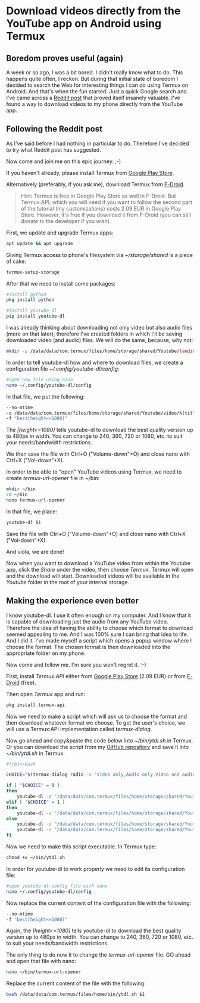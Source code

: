 # Download videos directly from the YouTube app on Android using Termux

## Boredom proves useful (again)

A week or so ago, I was a bit bored. I didn't really know what to do. This happens quite often, I reckon. But during that initial state of boredom I decided to search the Web for interesting things I can do using Termux on Android. And that's when the fun started. Just a quick Google search and I've came across a [Reddit post](https://www.reddit.com/r/linux/comments/66fh4f/what_do_you_use_termux_on_android_for/) that proved itself insanely valuable. I've found a way to download videos to my phone directly from the YouTube app.

## Following the Reddit post

As I've said before I had nothing in particular to do. Therefore I've decided to try what Reddit post has suggested.

Now come and join me on this epic journey. ;-)

If you haven't already, please install Termux from [Google Play Store](https://play.google.com/store/apps/details?id=com.termux).

Alternatively (preferably, if you ask me), download Termux from [F-Droid](https://f-droid.org/).

>Hint:
Termux is free in Google Play Store as well in F-Droid. But Termux:API, which you will need if you want to follow the second part of the tutorial (my customizations) costs 2.09 EUR in Google Play Store. However, it's free if you download it from F-Droid (you can still donate to the developer if you wish).

First, we update and upgrade Termux apps:

```bash
apt update && apt upgrade
```

Giving Termux access to phone's filesystem via *~/storage/shared* is a piece of cake:

```bash
termux-setup-storage
```

After that we need to install some packages:

```bash
#install python
pkg install python 

#install youtube-dl
pip install youtube-dl
```

I was already thinking about downloading not only video but also audio files (more on that later), therefore I've created folders in which I'll be saving downloaded video (and audio) files. We will do the same, because, why not:

```bash
mkdir -p /data/data/com.termux/files/home/storage/shared/Youtube/{audio,video}
```

In order to tell youtube-dl how and where to download files, we create a configuration file *~/.config/youtube-dl/config*:

```bash
#open new file using nano
nano ~/.config/youtube-dl/config
```

In that file, we put the following:

```bash
--no-mtime
-o /data/data/com.termux/files/home/storage/shared/Youtube/video/%(title)s.%(ext)s
-f "best[height<=1080]"
```
The *[height<=1080]* tells youtube-dl to download the best quality version up to 480px in width. You can change to 240, 360, 720 or 1080, etc. to suit your needs/bandwidth restrictions.

We then save the file with Ctrl+O ("Volume-down"+O) and close nano with Ctrl+X ("Vol-down"+X).

In order to be able to "open" YouTube videos using Termux, we need to create *termux-url-opener* file in *~/bin*:

```bash
mkdir ~/bin
cd ~/bin
nano termux-url-opener
```

In that file, we place:

```bash
youtube-dl $1
```

Save the file with Ctrl+O ("Volume-down"+O) and close nano with Ctrl+X ("Vol-down"+X).

And viola, we are done!

Now when you want to download a YouTube video from within the Youtube app, click the *Share* under the video, then choose *Termux*. Termux will open and the download will start. Downloaded videos will be available in the *Youtube* folder in the root of your internal storage.

## Making the experience even better

I know youtube-dl. I use it often enough on my computer. And I know that it is capable of downloading just the audio from any YouTube video. Therefore the idea of having the ability to choose which format to download seemed appealing to me. And I was 100% sure I can bring that idea to life. And I did it. I've made myself a script which opens a popup window where I choose the format. The chosen format is then downloaded into the appropriate folder on my phone.

Now come and follow me. I'm sure you won't regret it. :-)

First, install *Termux:API* either from [Google Play Store](https://play.google.com/store/apps/details?id=com.termux.api) (2.09 EUR) or from [F-Droid](https://f-droid.org/en/packages/com.termux.api/) (free).

Then open *Termux* app and run:

```bash
pkg install termux-api
```

Now we need to make a script which will ask us to choose the format and then download whatever format we choose. To get the user's choice, we will use a Termux:API implementation called *termux-dialog*.

Now go ahead and copy&paste the code below into *~/bin/ytdl.sh* in Termux. Or you can download the script from my [GitHub repository](https://github.com/plankobostjan/Termux-ytdl/blob/master/ytdl.sh) and save it into *~/bin/ytdl.sh* in Termux.

```bash
#!/bin/bash

CHOICE="$(termux-dialog radio -v "Video only,Audio only,Video and audio" -t "Select format:" | grep index | tr -d -c 0-9 &)"

if [ "$CHOICE" = 0 ]
then
    youtube-dl -o "/data/data/com.termux/files/home/storage/shared/Youtube/video/%(title)s.%(ext)s" $1
elif [ "$CHOICE" = 1 ]
then
    youtube-dl -o "/data/data/com.termux/files/home/storage/shared/Youtube/audio/%(title)s.%(ext)s" -f 140 $1 
else
    youtube-dl -o "/data/data/com.termux/files/home/storage/shared/Youtube/video/%(title)s.%(ext)s" $1
    youtube-dl -o "/data/data/com.termux/files/home/storage/shared/Youtube/audio/%(title)s.%(ext)s" -f 140 $1
fi
```

Now we need to make this script executable. In Termux type:


```bash
chmod +x ~/bin/ytdl.sh
```

In order for youtube-dl to work properly we need to edit its configuration file:

```bash
#open youtube-dl config file with nano
nano ~/.config/youtube-dl/config
```

Now replace the current content of the configuration file with the following:

```bash
--no-mtime
-f "best[height<=1080]"
```
Again, the *[height<=1080]* tells youtube-dl to download the best quality version up to 480px in width. You can change to 240, 360, 720 or 1080, etc. to suit your needs/bandwidth restrictions.

The only thing to do now it to change the *termux-url-opener* file. GO ahead and open that file with nano:

```bash
nano ~/bin/termux-url-opener
```

Replace the current content of the file with the following:

```bash
bash /data/data/com.termux/files/home/bin/ytdl.sh $1
```
